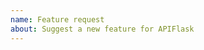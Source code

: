 ```yaml
---
name: Feature request
about: Suggest a new feature for APIFlask
---
```


<!--
Replace this comment with a description of what the feature should do.
Include details such as links to relevant specs or previous discussions.
-->

<!--
Replace this comment with an example of the problem which this feature
would resolve. Is this problem solvable without changes to APIFlask, such
as by subclassing or using an extension?
-->
